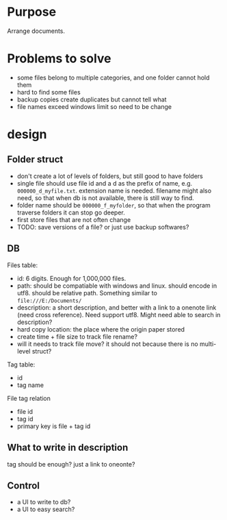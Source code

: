 # Purpose
Arrange documents.

# Problems to solve
- some files belong to multiple categories, and one folder cannot hold them
- hard to find some files
- backup copies create duplicates but cannot tell what
- file names exceed windows limit so need to be change

# design

## Folder struct
- don't create a lot of levels of folders, but still good to have folders
- single file should use file id and a d as the prefix of name, e.g. `000000_d_myfile.txt`. extension name is needed. filename might also need, so that when db is not available, there is still way to find.
- folder name should be `000000_f_myfolder`, so that when the program traverse folders it can stop go deeper.
- first store files that are not often change
- TODO: save versions of a file? or just use backup softwares?

## DB
Files table:
- id: 6 digits. Enough for 1,000,000 files.
- path: should be compatiable with windows and linux. should encode in utf8. should be relative path. Something similar to `file:///E:/Documents/`
- description: a short description, and better with a link to a onenote link (need cross reference). Need support utf8. Might need able to search in description?
- hard copy location: the place where the origin paper stored
- create time + file size to track file rename?
- will it needs to track file move? it should not because there is no multi-level struct?


Tag table:
- id
- tag name

File tag relation
- file id
- tag id
- primary key is file + tag id

## What to write in description
tag should be enough? just a link to oneonte?

## Control
- a UI to write to db?
- a UI to easy search?
